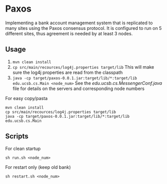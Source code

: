 # Paxos

Implementing a bank account management system that is replicated to many sites using the Paxos consensus protocol. It is configured to run on 5 different sites, thus agreement is needed by at least 3 nodes. 

## Usage
1. `mvn clean install`
2. `cp src/main/recources/log4j.properties target/lib` This will make sure the log4j properties are read from the classpath
3. `java -cp target/paxos-0.0.1.jar:target/lib/*:target/lib edu.ucsb.cs.Main <node_num>` See the *edu.ucsb.cs.MessengerConf.java* file for details on the servers and corresponding node numbers

For easy copy/pasta
```
mvn clean install
cp src/main/recources/log4j.properties target/lib
java -cp target/paxos-0.0.1.jar:target/lib/*:target/lib edu.ucsb.cs.Main
```

## Scripts
For clean startup
```
sh run.sh <node_num>
```
For restart only (keep old bank)
```
sh restart.sh <node_num>
```
